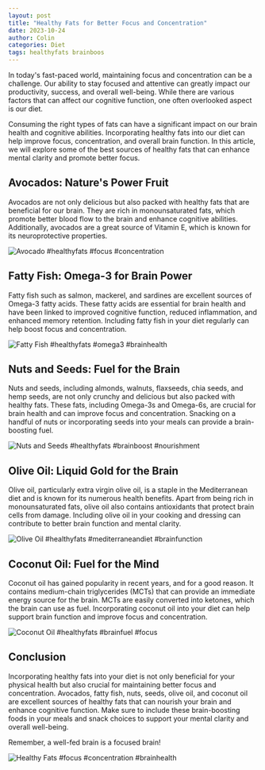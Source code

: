 ```yaml
---
layout: post
title: "Healthy Fats for Better Focus and Concentration"
date: 2023-10-24
author: Colin
categories: Diet
tags: healthyfats brainboos
---
```


In today's fast-paced world, maintaining focus and concentration can be a challenge. Our ability to stay focused and attentive can greatly impact our productivity, success, and overall well-being. While there are various factors that can affect our cognitive function, one often overlooked aspect is our diet. 

Consuming the right types of fats can have a significant impact on our brain health and cognitive abilities. Incorporating healthy fats into our diet can help improve focus, concentration, and overall brain function. In this article, we will explore some of the best sources of healthy fats that can enhance mental clarity and promote better focus.

## Avocados: Nature's Power Fruit

Avocados are not only delicious but also packed with healthy fats that are beneficial for our brain. They are rich in monounsaturated fats, which promote better blood flow to the brain and enhance cognitive abilities. Additionally, avocados are a great source of Vitamin E, which is known for its neuroprotective properties.

![Avocado](https://source.unsplash.com/1600x900/?avocado) #healthyfats #focus #concentration

## Fatty Fish: Omega-3 for Brain Power

Fatty fish such as salmon, mackerel, and sardines are excellent sources of Omega-3 fatty acids. These fatty acids are essential for brain health and have been linked to improved cognitive function, reduced inflammation, and enhanced memory retention. Including fatty fish in your diet regularly can help boost focus and concentration.

![Fatty Fish](https://source.unsplash.com/1600x900/?fattyfish) #healthyfats #omega3 #brainhealth

## Nuts and Seeds: Fuel for the Brain

Nuts and seeds, including almonds, walnuts, flaxseeds, chia seeds, and hemp seeds, are not only crunchy and delicious but also packed with healthy fats. These fats, including Omega-3s and Omega-6s, are crucial for brain health and can improve focus and concentration. Snacking on a handful of nuts or incorporating seeds into your meals can provide a brain-boosting fuel.

![Nuts and Seeds](https://source.unsplash.com/1600x900/?nutsandseeds) #healthyfats #brainboost #nourishment

## Olive Oil: Liquid Gold for the Brain

Olive oil, particularly extra virgin olive oil, is a staple in the Mediterranean diet and is known for its numerous health benefits. Apart from being rich in monounsaturated fats, olive oil also contains antioxidants that protect brain cells from damage. Including olive oil in your cooking and dressing can contribute to better brain function and mental clarity.

![Olive Oil](https://source.unsplash.com/1600x900/?oliveoil) #healthyfats #mediterraneandiet #brainfunction

## Coconut Oil: Fuel for the Mind

Coconut oil has gained popularity in recent years, and for a good reason. It contains medium-chain triglycerides (MCTs) that can provide an immediate energy source for the brain. MCTs are easily converted into ketones, which the brain can use as fuel. Incorporating coconut oil into your diet can help support brain function and improve focus and concentration.

![Coconut Oil](https://source.unsplash.com/1600x900/?coconutoil) #healthyfats #brainfuel #focus

## Conclusion

Incorporating healthy fats into your diet is not only beneficial for your physical health but also crucial for maintaining better focus and concentration. Avocados, fatty fish, nuts, seeds, olive oil, and coconut oil are excellent sources of healthy fats that can nourish your brain and enhance cognitive function. Make sure to include these brain-boosting foods in your meals and snack choices to support your mental clarity and overall well-being.

Remember, a well-fed brain is a focused brain!

![Healthy Fats](https://source.unsplash.com/1600x900/?healthyfats) #focus #concentration #brainhealth